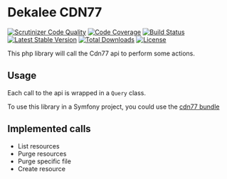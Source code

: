 Dekalee CDN77
=============

[![Scrutinizer Code Quality](https://scrutinizer-ci.com/g/dekalee/cdn77/badges/quality-score.png?b=master)](https://scrutinizer-ci.com/g/dekalee/cdn77/?branch=master)
[![Code Coverage](https://scrutinizer-ci.com/g/dekalee/cdn77/badges/coverage.png?b=master)](https://scrutinizer-ci.com/g/dekalee/cdn77/?branch=master)
[![Build Status](https://travis-ci.org/dekalee/cdn77.svg?branch=master)](https://travis-ci.org/dekalee/cdn77)
[![Latest Stable Version](https://poser.pugx.org/dekalee/cdn77/v/stable)](https://packagist.org/packages/dekalee/cdn77)
[![Total Downloads](https://poser.pugx.org/dekalee/cdn77/downloads)](https://packagist.org/packages/dekalee/cdn77)
[![License](https://poser.pugx.org/dekalee/cdn77/license)](https://packagist.org/packages/dekalee/cdn77)

This php library will call the Cdn77 api to perform some actions.

Usage
-----

Each call to the api is wrapped in a `Query` class.

To use this library in a Symfony project, you could use the [cdn77 bundle](https://github.com/dekalee/cdn77-bundle)

Implemented calls
-----------------

- List resources
- Purge resources
- Purge specific file
- Create resource
